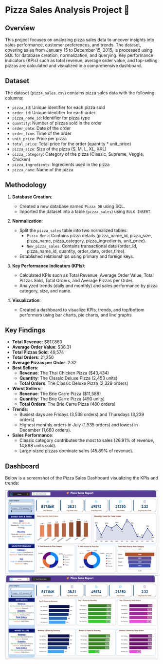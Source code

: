 # Pizza Sales Analysis Project 🍕

## Overview
This project focuses on analyzing pizza sales data to uncover insights into sales performance, customer preferences, and trends. The dataset, covering sales from January 15 to December 15, 2015, is processed using SQL for database creation, normalization, and querying. Key performance indicators (KPIs) such as total revenue, average order value, and top-selling pizzas are calculated and visualized in a comprehensive dashboard.

## Dataset
The dataset (`pizza_sales.csv`) contains pizza sales data with the following columns:
- `pizza_id`: Unique identifier for each pizza sold
- `order_id`: Unique identifier for each order
- `pizza_name_id`: Identifier for pizza type
- `quantity`: Number of pizzas sold in the order
- `order_date`: Date of the order
- `order_time`: Time of the order
- `unit_price`: Price per pizza
- `total_price`: Total price for the order (quantity * unit_price)
- `pizza_size`: Size of the pizza (S, M, L, XL, XXL)
- `pizza_category`: Category of the pizza (Classic, Supreme, Veggie, Chicken)
- `pizza_ingredients`: Ingredients used in the pizza
- `pizza_name`: Name of the pizza

## Methodology
1. **Database Creation**:
   - Created a new database named `Pizza DB` using SQL.
   - Imported the dataset into a table (`pizza_sales`) using `BULK INSERT`.

2. **Normalization**:
   - Split the `pizza_sales` table into two normalized tables:
     - `Pizza_Menu`: Contains pizza details (pizza_name_id, pizza_size, pizza_name, pizza_category, pizza_ingredients, unit_price).
     - `New_pizza_sales`: Contains transactional data (order_id, pizza_name_id, quantity, order_date, order_time).
   - Established relationships using primary and foreign keys.

3. **Key Performance Indicators (KPIs)**:
   - Calculated KPIs such as Total Revenue, Average Order Value, Total Pizzas Sold, Total Orders, and Average Pizzas per Order.
   - Analyzed trends (daily and monthly) and sales performance by pizza category, size, and name.

4. **Visualization**:
   - Created a dashboard to visualize KPIs, trends, and top/bottom performers using bar charts, pie charts, and line graphs.

## Key Findings
- **Total Revenue**: $817,860
- **Average Order Value**: $38.31
- **Total Pizzas Sold**: 49,574
- **Total Orders**: 21,350
- **Average Pizzas per Order**: 2.32
- **Best Sellers**:
  - **Revenue**: The Thai Chicken Pizza ($43,434)
  - **Quantity**: The Classic Deluxe Pizza (2,453 units)
  - **Total Orders**: The Classic Deluxe Pizza (2,329 orders)
- **Worst Sellers**:
  - **Revenue**: The Brie Carre Pizza ($11,588)
  - **Quantity**: The Brie Carre Pizza (490 units)
  - **Total Orders**: The Brie Carre Pizza (480 orders)
- **Trends**:
  - Busiest days are Fridays (3,538 orders) and Thursdays (3,239 orders).
  - Highest monthly orders in July (1,935 orders) and lowest in December (1,680 orders).
- **Sales Performance**:
  - Classic category contributes the most to sales (26.91% of revenue, 14,888 units sold).
  - Large-sized pizzas dominate sales (45.89% of revenue).

## Dashboard
Below is a screenshot of the Pizza Sales Dashboard visualizing the KPIs and trends:

![Dashboard 1](https://github.com/MomenSabry/Data-Anlysis/blob/main/Home%20Dashboard.png)
![Dashboard 2](https://github.com/MomenSabry/Data-Anlysis/blob/main/Best%20Seller%20Dashboard.png)
